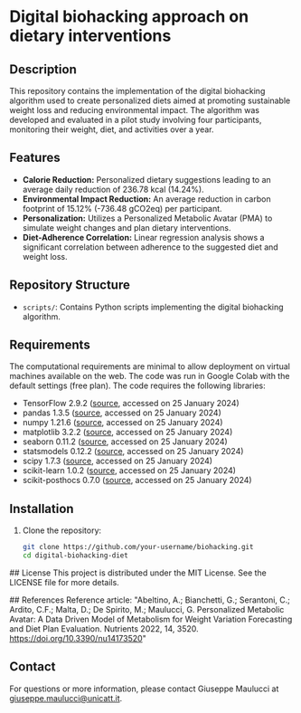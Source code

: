 # Digital biohacking approach on dietary interventions

## Description
This repository contains the implementation of the digital biohacking algorithm used to create personalized diets aimed at promoting sustainable weight loss and reducing environmental impact. The algorithm was developed and evaluated in a pilot study involving four participants, monitoring their weight, diet, and activities over a year.

## Features
- **Calorie Reduction:** Personalized dietary suggestions leading to an average daily reduction of 236.78 kcal (14.24%).
- **Environmental Impact Reduction:** An average reduction in carbon footprint of 15.12% (-736.48 gCO2eq) per participant.
- **Personalization:** Utilizes a Personalized Metabolic Avatar (PMA) to simulate weight changes and plan dietary interventions.
- **Diet-Adherence Correlation:** Linear regression analysis shows a significant correlation between adherence to the suggested diet and weight loss.

## Repository Structure
- `scripts/`: Contains Python scripts implementing the digital biohacking algorithm.

## Requirements
The computational requirements are minimal to allow deployment on virtual machines available on the web. The code was run in Google Colab with the default settings (free plan). The code requires the following libraries:
- TensorFlow 2.9.2 ([source](https://pypi.org/project/tensorflow/), accessed on 25 January 2024)
- pandas 1.3.5 ([source](https://pandas.pydata.org/), accessed on 25 January 2024)
- numpy 1.21.6 ([source](https://numpy.org/), accessed on 25 January 2024)
- matplotlib 3.2.2 ([source](https://matplotlib.org/), accessed on 25 January 2024)
- seaborn 0.11.2 ([source](https://seaborn.pydata.org/), accessed on 25 January 2024)
- statsmodels 0.12.2 ([source](https://www.statsmodels.org/stable/index.html), accessed on 25 January 2024)
- scipy 1.7.3 ([source](https://pypi.org/project/scipy/), accessed on 25 January 2024)
- scikit-learn 1.0.2 ([source](https://scikit-learn.org/stable/), accessed on 25 January 2024)
- scikit-posthocs 0.7.0 ([source](https://scikit-posthocs.readthedocs.io/en/latest/), accessed on 25 January 2024)

## Installation
1. Clone the repository:
   ```sh
   git clone https://github.com/your-username/biohacking.git
   cd digital-biohacking-diet

## License
This project is distributed under the MIT License. See the LICENSE file for more details.

## References
Reference article: "Abeltino, A.; Bianchetti, G.; Serantoni, C.; Ardito, C.F.; Malta, D.; De Spirito, M.; Maulucci, G. Personalized Metabolic Avatar: A Data Driven Model of Metabolism for Weight Variation Forecasting and Diet Plan Evaluation. Nutrients 2022, 14, 3520. https://doi.org/10.3390/nu14173520"

## Contact
For questions or more information, please contact Giuseppe Maulucci at giuseppe.maulucci@unicatt.it.
